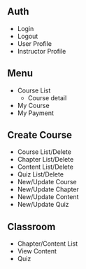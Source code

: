 ## Auth
- Login
- Logout
- User Profile
- Instructor Profile

## Menu
- Course List
  - Course detail
- My Course
- My Payment

## Create Course
- Course List/Delete
- Chapter List/Delete
- Content List/Delete
- Quiz List/Delete
- New/Update Course
- New/Update Chapter
- New/Update Content
- New/Update Quiz

## Classroom
- Chapter/Content List
- View Content
- Quiz
